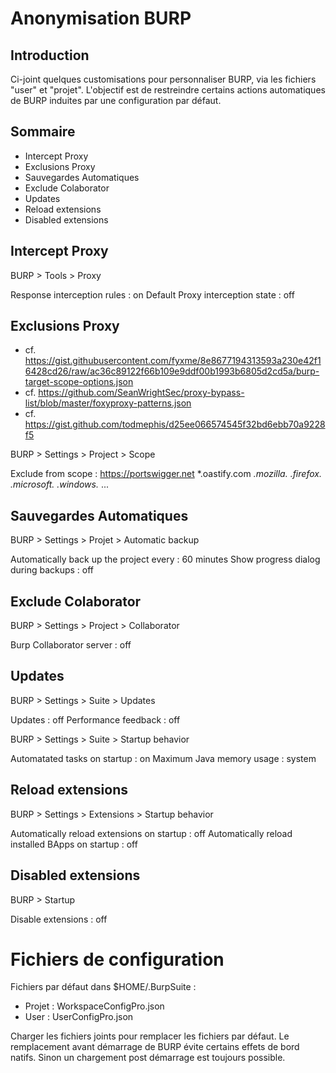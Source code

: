 # Anonymisation BURP

## Introduction 

Ci-joint quelques customisations pour personnaliser BURP, via les fichiers "user" et "projet". L'objectif est de restreindre certains actions automatiques de BURP induites par une configuration par défaut.

## Sommaire

- Intercept Proxy
- Exclusions Proxy
- Sauvegardes Automatiques 
- Exclude Colaborator
- Updates
- Reload extensions
- Disabled extensions

## Intercept Proxy

BURP > Tools > Proxy

Response interception rules : on
Default Proxy interception state : off

## Exclusions Proxy

- cf. https://gist.githubusercontent.com/fyxme/8e8677194313593a230e42f16428cd26/raw/ac36c89122f66b109e9ddf00b1993b6805d2cd5a/burp-target-scope-options.json
- cf. https://github.com/SeanWrightSec/proxy-bypass-list/blob/master/foxyproxy-patterns.json
- cf. https://gist.github.com/todmephis/d25ee066574545f32bd6ebb70a9228f5

BURP > Settings > Project > Scope

Exclude from scope : 
https://portswigger.net
*.oastify.com
*.mozilla.*
*.firefox.*
*.microsoft.*
*.windows.*
...

## Sauvegardes Automatiques 

BURP > Settings > Projet > Automatic backup

Automatically back up the project every : 60 minutes
Show progress dialog during backups : off

## Exclude Colaborator

BURP > Settings > Project > Collaborator

Burp Collaborator server : off

## Updates

BURP > Settings > Suite > Updates

Updates : off
Performance feedback : off

BURP > Settings > Suite > Startup behavior

Automatated tasks on startup : on
Maximum Java memory usage : system

## Reload extensions

BURP > Settings > Extensions > Startup behavior

Automatically reload extensions on startup : off
Automatically reload installed BApps on startup : off

## Disabled extensions

BURP > Startup

Disable extensions : off

# Fichiers de configuration

Fichiers par défaut dans $HOME/.BurpSuite :
- Projet : WorkspaceConfigPro.json
- User : UserConfigPro.json

Charger les fichiers joints pour remplacer les fichiers par défaut. Le remplacement avant démarrage de BURP évite certains effets de bord natifs. Sinon un chargement post démarrage est toujours possible.